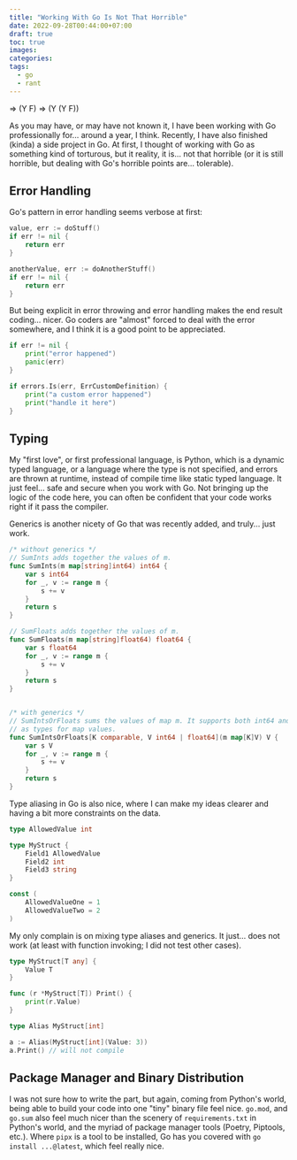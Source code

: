 ```yaml
---
title: "Working With Go Is Not That Horrible"
date: 2022-09-28T00:44:00+07:00
draft: true
toc: true
images:
categories:
tags:
  - go
  - rant
---
```


=> (Y F)
=> (Y (Y F)) 

As you may have, or may have not known it, I have been working with Go
professionally for... around a year, I think. Recently, I have also finished
(kinda) a side project in Go. At first, I thought of working with Go as
something kind of torturous, but it reality, it is... not that horrible (or it
is still horrible, but dealing with Go's horrible points are... tolerable).

## Error Handling

Go's pattern in error handling seems verbose at first:

```go
value, err := doStuff()
if err != nil {
    return err
}

anotherValue, err := doAnotherStuff()
if err != nil {
    return err
}
```

But being explicit in error throwing and error handling makes the end result
coding... nicer. Go coders are "almost" forced to deal with the error somewhere,
and I think it is a good point to be appreciated.

```go
if err != nil {
    print("error happened")
    panic(err)
}

if errors.Is(err, ErrCustomDefinition) {
    print("a custom error happened")
    print("handle it here")
}
```

## Typing

My "first love", or first professional language, is Python, which is a
dynamic typed language, or a language where the type is not specified, and errors
are thrown at runtime, instead of compile time like static typed language. It
just feel... safe and secure when you work with Go. Not bringing up the logic of
the code here, you can often be confident that your code works right if it pass
the compiler.

Generics is another nicety of Go that was recently added, and truly... just
work.

```go
/* without generics */
// SumInts adds together the values of m.
func SumInts(m map[string]int64) int64 {
    var s int64
    for _, v := range m {
        s += v
    }
    return s
}

// SumFloats adds together the values of m.
func SumFloats(m map[string]float64) float64 {
    var s float64
    for _, v := range m {
        s += v
    }
    return s
}


/* with generics */
// SumIntsOrFloats sums the values of map m. It supports both int64 and float64
// as types for map values.
func SumIntsOrFloats[K comparable, V int64 | float64](m map[K]V) V {
    var s V
    for _, v := range m {
        s += v
    }
    return s
}
```

Type aliasing in Go is also nice, where I can make my ideas clearer and having a
bit more constraints on the data.

```go
type AllowedValue int

type MyStruct {
    Field1 AllowedValue
    Field2 int
    Field3 string
}

const (
    AllowedValueOne = 1
    AllowedValueTwo = 2
)
```

My only complain is on mixing type aliases and generics. It just... does not
work (at least with function invoking; I did not test other cases).

```go
type MyStruct[T any] {
    Value T
}

func (r *MyStruct[T]) Print() {
    print(r.Value)
}

type Alias MyStruct[int]

a := Alias(MyStruct[int](Value: 3))
a.Print() // will not compile
```

## Package Manager and Binary Distribution

I was not sure how to write the part, but again, coming from Python's world,
being able to build your code into one "tiny" binary file feel nice. `go.mod`,
and `go.sum` also feel much nicer than the scenery of `requirements.txt` in
Python's world, and the myriad of package manager tools (Poetry, Piptools,
etc.). Where `pipx` is a tool to be installed, Go has you covered with `go
install ...@latest`, which feel really nice.

